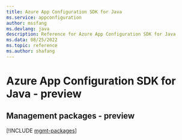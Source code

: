 ```yaml
---
title: Azure App Configuration SDK for Java
ms.service: appconfiguration
author: mssfang
ms.devlang: java
description: Reference for Azure App Configuration SDK for Java
ms.data: 08/25/2022
ms.topic: reference
ms.author: shafang
---
```

# Azure App Configuration SDK for Java - preview

## Management packages - preview
[!INCLUDE [mgmt-packages](app-configuration-mgmt-index.md)]